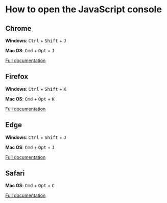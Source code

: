 # How to open the JavaScript console

## Chrome

**Windows**: <kbd>Ctrl</kbd> + <kbd>Shift</kbd> + <kbd>J</kbd>

**Mac OS**: <kbd>Cmd</kbd> + <kbd>Opt</kbd> + <kbd>J</kbd>

[Full documentation](https://developer.chrome.com/devtools/docs/shortcuts)


## Firefox

**Windows**: <kbd>Ctrl</kbd> + <kbd>Shift</kbd> + <kbd>K</kbd>

**Mac OS**: <kbd>Cmd</kbd> + <kbd>Opt</kbd> + <kbd>K</kbd>

[Full documentation](https://developer.mozilla.org/en-US/docs/Tools/Browser_Console#opening_the_browser_console)

## Edge

**Windows**: <kbd>Ctrl</kbd> + <kbd>Shift</kbd> + <kbd>J</kbd>

**Mac OS**: <kbd>Cmd</kbd> + <kbd>Opt</kbd> + <kbd>J</kbd>

[Full documentation](https://docs.microsoft.com/en-us/microsoft-edge/devtools-guide-chromium/open/?tabs=cmd-Windows#open-the-console-panel)


## Safari

**Mac OS**: <kbd>Cmd</kbd> + <kbd>Opt</kbd> + <kbd>C</kbd>

[Full documentation](https://support.apple.com/guide/safari-developer/console-tab-dev170bfef99/mac)
